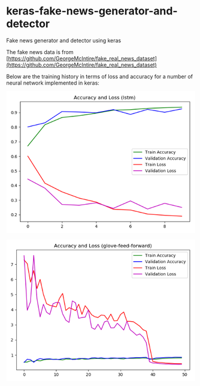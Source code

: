 # keras-fake-news-generator-and-detector

Fake news generator and detector using keras

The fake news data is from [https://github.com/GeorgeMcIntire/fake_real_news_dataset](https://github.com/GeorgeMcIntire/fake_real_news_dataset)

Below are the training history in terms of loss and accuracy for a number of neural network implemented in keras:

![lstm-history.png](/fake_news_train/reports/lstm-history.png)

![glove-feed-forward-history.png](/fake_news_train/reports/glove-feed-forward-history.png)
